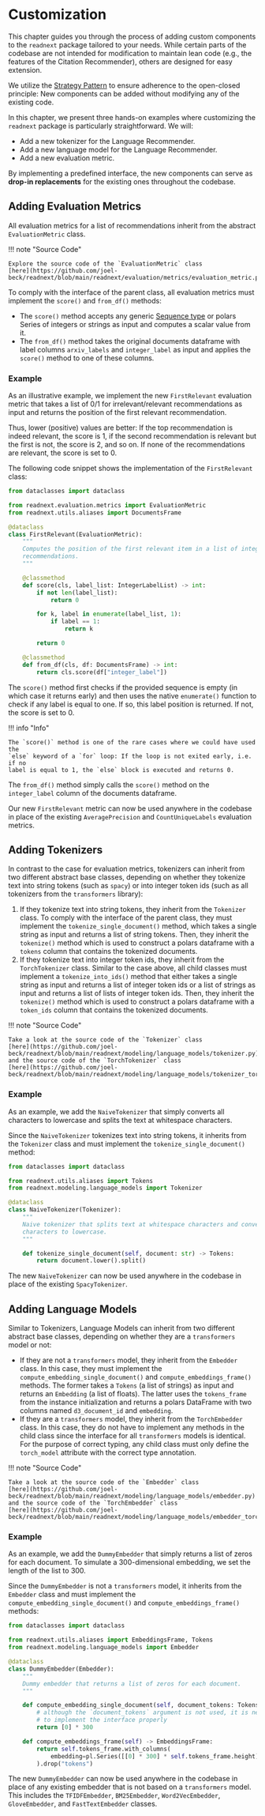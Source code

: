 # Customization

This chapter guides you through the process of adding custom components to the
`readnext` package tailored to your needs. While certain parts of the codebase
are not intended for modification to maintain lean code (e.g., the features of
the Citation Recommender), others are designed for easy extension.

We utilize the [Strategy Pattern](https://refactoring.guru/design-patterns/strategy)
to ensure adherence to the open-closed principle: New components can be added
without modifying any of the existing code.

In this chapter, we present three hands-on examples where customizing the
`readnext` package is particularly straightforward. We will:

- Add a new tokenizer for the Language Recommender.
- Add a new language model for the Language Recommender.
- Add a new evaluation metric.

By implementing a predefined interface, the new components can serve as
**drop-in replacements** for the existing ones throughout the codebase.


## Adding Evaluation Metrics

All evaluation metrics for a list of recommendations inherit from the abstract
`EvaluationMetric` class.

!!! note "Source Code"

    Explore the source code of the `EvaluationMetric` class
    [here](https://github.com/joel-beck/readnext/blob/main/readnext/evaluation/metrics/evaluation_metric.py).

To comply with the interface of the parent class, all evaluation metrics must
implement the `score()` and `from_df()` methods:

- The `score()` method accepts any generic
  [Sequence type](https://docs.python.org/3/library/collections.abc.html#collections-abstract-base-classes)
  or polars Series of integers or strings as input and computes a scalar value
  from it.
- The `from_df()` method takes the original documents dataframe with label
  columns `arxiv_labels` and `integer_label` as input and applies the
  `score()` method to one of these columns.


### Example

As an illustrative example, we implement the new `FirstRelevant` evaluation
metric that takes a list of 0/1 for irrelevant/relevant recommendations as input
and returns the position of the first relevant recommendation.

Thus, lower (positive) values are better: If the top recommendation is indeed
relevant, the score is 1, if the second recommendation is relevant but the first
is not, the score is 2, and so on. If none of the recommendations are relevant,
the score is set to 0.

The following code snippet shows the implementation of the `FirstRelevant` class:

```python
from dataclasses import dataclass

from readnext.evaluation.metrics import EvaluationMetric
from readnext.utils.aliases import DocumentsFrame

@dataclass
class FirstRelevant(EvaluationMetric):
    """
    Computes the position of the first relevant item in a list of integer
    recommendations.
    """

    @classmethod
    def score(cls, label_list: IntegerLabelList) -> int:
        if not len(label_list):
            return 0

        for k, label in enumerate(label_list, 1):
            if label == 1:
                return k

        return 0

    @classmethod
    def from_df(cls, df: DocumentsFrame) -> int:
        return cls.score(df["integer_label"])
```

The `score()` method first checks if the provided sequence is empty (in which
case it returns early) and then uses the native `enumerate()` function to check
if any label is equal to one. If so, this label position is returned. If not,
the score is set to 0.

!!! info "Info"

    The `score()` method is one of the rare cases where we could have used the
    `else` keyword of a `for` loop: If the loop is not exited early, i.e. if no
    label is equal to 1, the `else` block is executed and returns 0.

The `from_df()` method simply calls the `score()` method on the `integer_label`
column of the documents dataframe.

Our new `FirstRelevant` metric can now be used anywhere in the codebase in place
of the existing `AveragePrecision` and `CountUniqueLabels` evaluation metrics.


## Adding Tokenizers

In contrast to the case for evaluation metrics, tokenizers can inherit from two
different abstract base classes, depending on whether they tokenize text into
string tokens (such as `spacy`) or into integer token ids (such as all
tokenizers from the `transformers` library):

1. If they tokenize text into string tokens, they inherit from the `Tokenizer`
   class. To comply with the interface of the parent class, they must implement
   the `tokenize_single_document()` method, which takes a single string as input
   and returns a list of string tokens. Then, they inherit the `tokenize()`
   method which is used to construct a polars dataframe with a `tokens` column
   that contains the tokenized documents.
2. If they tokenize text into integer token ids, they inherit from the
   `TorchTokenizer` class. Similar to the case above, all child classes must
   implement a `tokenize_into_ids()` method that either takes a single string
   as input and returns a list of integer token ids or a list of strings as input
   and returns a list of lists of integer token ids. Then, they inherit the
   `tokenize()` method which is used to construct a polars dataframe with a
   `token_ids` column that contains the tokenized documents.

!!! note "Source Code"

    Take a look at the source code of the `Tokenizer` class
    [here](https://github.com/joel-beck/readnext/blob/main/readnext/modeling/language_models/tokenizer.py)
    and the source code of the `TorchTokenizer` class
    [here](https://github.com/joel-beck/readnext/blob/main/readnext/modeling/language_models/tokenizer_torch.py).


### Example

As an example, we add the `NaiveTokenizer` that simply converts all characters
to lowercase and splits the text at whitespace characters.

Since the `NaiveTokenizer` tokenizes text into string tokens, it inherits from
the `Tokenizer` class and must implement the `tokenize_single_document()` method:

```python
from dataclasses import dataclass

from readnext.utils.aliases import Tokens
from readnext.modeling.language_models import Tokenizer

@dataclass
class NaiveTokenizer(Tokenizer):
    """
    Naive tokenizer that splits text at whitespace characters and converts all
    characters to lowercase.
    """

    def tokenize_single_document(self, document: str) -> Tokens:
        return document.lower().split()
```

The new `NaiveTokenizer` can now be used anywhere in the codebase in place of the
existing `SpacyTokenizer`.


## Adding Language Models

Similar to Tokenizers, Language Models can inherit from two different abstract
base classes, depending on whether they are a `transformers` model or not:

- If they are not a `transformers` model, they inherit from the `Embedder` class.
  In this case, they must implement the `compute_embedding_single_document()`
  and `compute_embeddings_frame()` methods. The former takes a `Tokens`
  (a list of strings) as input and returns an `Embedding` (a list of floats).
  The latter uses the `tokens_frame` from the instance initialization and returns
  a polars DataFrame with two columns named `d3_document_id` and `embedding`.
- If they are a `transformers` model, they inherit from the `TorchEmbedder`
  class. In this case, they do not have to implement any methods in the child
  class since the interface for all `transformers` models is identical. For the
  purpose of correct typing, any child class must only define the `torch_model`
  attribute with the correct type annotation.

!!! note "Source Code"

    Take a look at the source code of the `Embedder` class
    [here](https://github.com/joel-beck/readnext/blob/main/readnext/modeling/language_models/embedder.py)
    and the source code of the `TorchEmbedder` class
    [here](https://github.com/joel-beck/readnext/blob/main/readnext/modeling/language_models/embedder_torch.py).


### Example

As an example, we add the `DummyEmbedder` that simply returns a list of zeros
for each document. To simulate a 300-dimensional embedding, we set the length of
the list to 300.

Since the `DummyEmbedder` is not a `transformers` model, it inherits from the
`Embedder` class and must implement the `compute_embedding_single_document()`
and `compute_embeddings_frame()` methods:

```python
from dataclasses import dataclass

from readnext.utils.aliases import EmbeddingsFrame, Tokens
from readnext.modeling.language_models import Embedder

@dataclass
class DummyEmbedder(Embedder):
    """
    Dummy embedder that returns a list of zeros for each document.
    """

    def compute_embedding_single_document(self, document_tokens: Tokens) -> Embedding:
        # although the `document_tokens` argument is not used, it is necessary
        # to implement the interface properly
        return [0] * 300

    def compute_embeddings_frame(self) -> EmbeddingsFrame:
        return self.tokens_frame.with_columns(
            embedding=pl.Series([[0] * 300] * self.tokens_frame.height)
        ).drop("tokens")
```

The new `DummyEmbedder` can now be used anywhere in the codebase in place of any
existing embedder that is not based on a `transformers` model. This includes the
`TFIDFEmbedder`, `BM25Embedder`, `Word2VecEmbedder`, `GloveEmbedder`, and
`FastTextEmbedder` classes.
